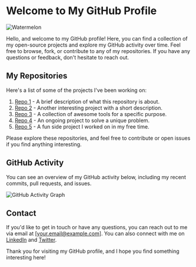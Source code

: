 # Welcome to My GitHub Profile

![Watermelon](https://avatars.githubusercontent.com/u/47113363?v=4)

Hello, and welcome to my GitHub profile! Here, you can find a collection of my open-source projects and explore my GitHub activity over time. Feel free to browse, fork, or contribute to any of my repositories. If you have any questions or feedback, don't hesitate to reach out.

## My Repositories

Here's a list of some of the projects I've been working on:

1. [Repo 1](link_to_repo_1) - A brief description of what this repository is about.
2. [Repo 2](link_to_repo_2) - Another interesting project with a short description.
3. [Repo 3](link_to_repo_3) - A collection of awesome tools for a specific purpose.
4. [Repo 4](link_to_repo_4) - An ongoing project to solve a unique problem.
5. [Repo 5](link_to_repo_5) - A fun side project I worked on in my free time.

Please explore these repositories, and feel free to contribute or open issues if you find anything interesting.

## GitHub Activity

You can see an overview of my GitHub activity below, including my recent commits, pull requests, and issues.

![GitHub Activity Graph](link_to_activity_graph.png)

## Contact

If you'd like to get in touch or have any questions, you can reach out to me via email at [your.email@example.com]. You can also connect with me on [LinkedIn](https://www.linkedin.com/in/yourprofile) and [Twitter](https://twitter.com/yourhandle).

Thank you for visiting my GitHub profile, and I hope you find something interesting here!





